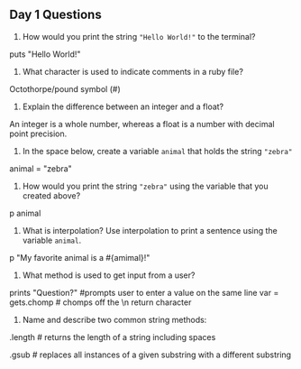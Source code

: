 ## Day 1 Questions

1. How would you print the string `"Hello World!"` to the terminal?

puts "Hello World!"

1. What character is used to indicate comments in a ruby file?

Octothorpe/pound symbol (#)

1. Explain the difference between an integer and a float?

An integer is a whole number, whereas a float is a number with decimal point precision.

1. In the space below, create a variable `animal` that holds the string `"zebra"`

 animal = "zebra"

1. How would you print the string `"zebra"` using the variable that you created above?

p animal

1. What is interpolation? Use interpolation to print a sentence using the variable `animal`.

p "My favorite animal is a #{amimal}!"

1. What method is used to get input from a user?

prints "Question?" #prompts user to enter a value on the same line
var = gets.chomp # chomps off the \n return character

1. Name and describe two common string methods:

.length # returns the length of a string including spaces

.gsub # replaces all instances of a given substring with a different substring 
